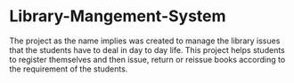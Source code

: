 # Library-Mangement-System
The project as the name implies was created to manage the library issues that the students have to deal in day to day life. This project helps students to register themselves and then issue, return or reissue books according to the requirement of the students. 
